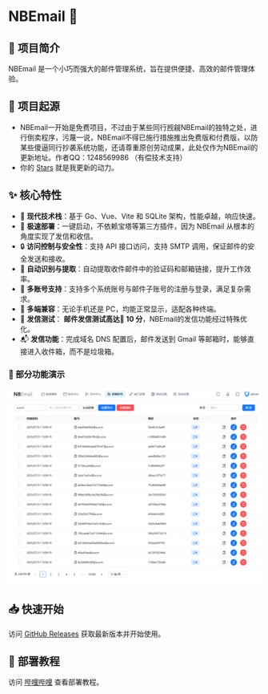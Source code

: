 # NBEmail 🚀

## 📖 项目简介

NBEmail 是一个小巧而强大的邮件管理系统，旨在提供便捷、高效的邮件管理体验。

## 🍟 项目起源

- NBEmail一开始是免费项目，不过由于某些同行觊觎NBEmail的独特之处，进行倒卖程序，污蔑一说，NBEmail不得已施行措施推出免费版和付费版，以防某些傻逼同行抄袭系统功能，还请尊重原创劳动成果，此处仅作为NBEmail的更新地址。作者QQ：1248569986 （有偿技术支持）
- 你的 [Stars](https://github.com/login?return_to=%2F0x1221%2FnbEmail) 就是我更新的动力。


## ✨ 核心特性

- 🔄 **现代技术栈**：基于 Go、Vue、Vite 和 SQLite 架构，性能卓越，响应快速。
- 📝 **极速部署**：一键启动，不依赖宝塔等第三方插件，因为 NBEmail 从根本的角度实现了发信和收信。
- 🔒 **访问控制与安全性**：支持 API 接口访问，支持 SMTP 调用，保证邮件的安全发送和接收。
- 🎯 **自动识别与提取**：自动提取收件邮件中的验证码和邮箱链接，提升工作效率。
- 🧩 **多账号支持**：支持多个系统账号与邮件子账号的注册与登录，满足复杂需求。
- 📱 **多端兼容**：无论手机还是 PC，均能正常显示，适配各种终端。
- 🧪 **发信测试**： **邮件发信测试高达🔴 10  分**，NBEmail的发信功能经过特殊优化。
- 📬 **发信功能**：完成域名 DNS 配置后，邮件发送到 Gmail 等邮箱时，能够直接进入收件箱，而不是垃圾箱。

### 🎥 部分功能演示

<div align="center">
  <img alt="image" src="https://github.com/0x1221/nbEmail/blob/main/assets/emailAccount.png" />
</div>

## 📥 快速开始

访问 [GitHub Releases](https://github.com/0x1221/nbEmail/releases) 获取最新版本并开始使用。


## 🚀 部署教程

访问 [哔哩哔哩](https://b23.tv/10KgVVd) 查看部署教程。
